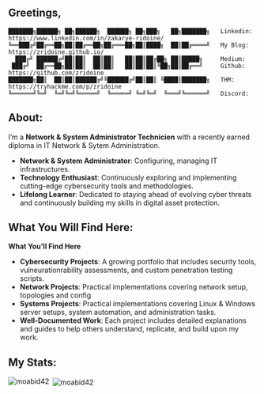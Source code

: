 ## Greetings,

```
███████╗██████╗ ██╗██████╗  ██████╗ ██╗███╗   ██╗███████╗   Linkedin: https://www.linkedin.com/in/zakarye-ridoine/
╚══███╔╝██╔══██╗██║██╔══██╗██╔═══██╗██║████╗  ██║██╔════╝   My Blog: https://zridoine.github.io/
  ███╔╝ ██████╔╝██║██║  ██║██║   ██║██║██╔██╗ ██║█████╗     Medium: 
 ███╔╝  ██╔══██╗██║██║  ██║██║   ██║██║██║╚██╗██║██╔══╝     Github: https://github.com/zridoine
███████╗██║  ██║██║██████╔╝╚██████╔╝██║██║ ╚████║███████╗   THM: https://tryhackme.com/p/zridoine
╚══════╝╚═╝  ╚═╝╚═╝╚═════╝  ╚═════╝ ╚═╝╚═╝  ╚═══╝╚══════╝   Discord: 
```

## About:

I’m a **Network & System Administrator Technicien** with a recently earned diploma in IT Network & Sytem Administration.
* **Network & System Administrator**: Configuring, managing IT infrastructures.
* **Technology Enthusiast**: Continuously exploring and implementing cutting-edge cybersecurity tools and methodologies.
* **Lifelong Learner**: Dedicated to staying ahead of evolving cyber threats and continuously building my skills in digital asset protection.

## What You Will Find Here:

**What You’ll Find Here**
* **Cybersecurity Projects**: A growing portfolio that includes security tools, vulneurationrability assessments, and custom penetration testing scripts.
* **Network Projects**: Practical implementations covering network setup, topologies and config
* **Systems Projects**: Practical implementations covering Linux & Windows server setups, system automation, and administration tasks.
* **Well-Documented Work**: Each project includes detailed explanations and guides to help others understand, replicate, and build upon my work.

## My Stats:

<p><img align="left" src="https://github-readme-stats.vercel.app/api/top-langs?username=zridoine&show_icons=true&locale=en&layout=compact" alt="moabid42" /></p>

<p>&nbsp;<img align="center" src="https://github-readme-stats.vercel.app/api?username=zridoine&show_icons=true&locale=en" alt="moabid42" /></p>


